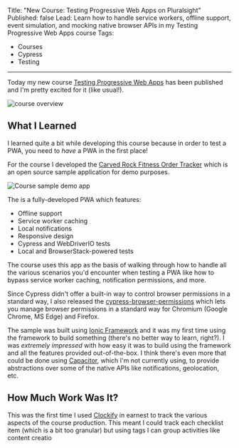 Title: "New Course: Testing Progressive Web Apps on Pluralsight"
Published: false
Lead: Learn how to handle service workers, offline support, event simulation, and mocking native browser APIs in my Testing Progressive Web Apps course
Tags:
- Courses
- Cypress
- Testing
---

Today my new course [Testing Progressive Web Apps](https://bit.ly/PSPWATesting) has been published and I'm pretty excited for it (like usual!).

![course overview](https://user-images.githubusercontent.com/563819/90946059-f7f56e80-e3ee-11ea-8f47-3d57e091e600.png)

## What I Learned

I learned quite a bit while developing this course because in order to test a PWA, you need to *have* a PWA in the first place!

For the course I developed the [Carved Rock Fitness Order Tracker](https://bit.ly/PSPWATestingSample) which is an open source sample application for demo purposes.

![Course sample demo app](https://user-images.githubusercontent.com/563819/90946131-9c77b080-e3ef-11ea-8fe7-7198ce0fab0f.png)

The is a fully-developed PWA which features:

- Offline support
- Service worker caching
- Local notifications
- Responsive design
- Cypress and WebDriverIO tests
- Local and BrowserStack-powered tests

The course uses this app as the basis of walking through how to handle all the various scenarios you'd encounter when testing a PWA like how to bypass service worker caching, notification permissions, and more.

Since Cypress didn't offer a built-in way to control browser permissions in a standard way, I also released the [cypress-browser-permissions](https://github.com/kamranayub/cypress-browser-permissions) which lets you manage browser permissions in a standard way for Chromium (Google Chrome, MS Edge) and Firefox.

The sample was built using [Ionic Framework](https://ionicframework.com/) and it was my first time using the framework to build something (there's no better way to learn, right?). I was *extremely impressed* with how easy it was to build using the framework and all the features provided out-of-the-box. I think there's even more that could be done using [Capacitor](https://capacitorjs.com/), which I'm not currently using, to provide abstractions over some of the native APIs like notifications, geolocation, etc.

## How Much Work Was It?

This was the first time I used [Clockify](https://clockify.me/) in earnest to track the various aspects of the course production. This meant I could track each checklist item (which is a bit too granular) but using tags I can group activities like content creatio
<!--stackedit_data:
eyJoaXN0b3J5IjpbMjA3MDk4NjM1NywxNDkzMjI1OTI5XX0=
-->